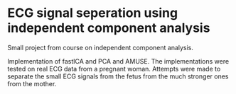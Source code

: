 # ECG signal seperation using independent component analysis
Small project from course on independent component analysis. 

Implementation of fastICA and PCA and AMUSE. The implementations were tested on real ECG data from a pregnant woman. Attempts were made to separate the small ECG signals from the fetus from the much stronger ones from the mother.
